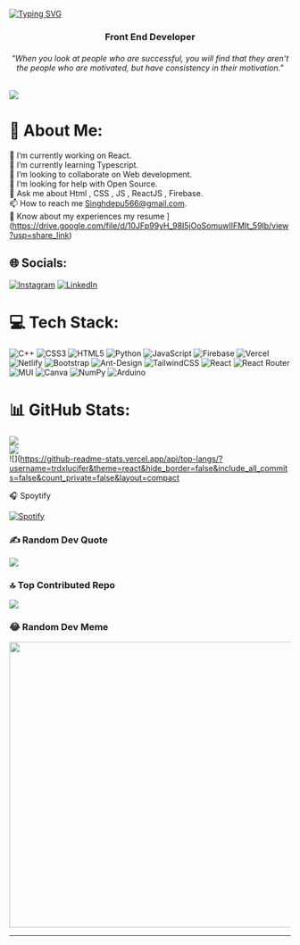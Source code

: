 
<a href="https://git.io/typing-svg"><img src="https://readme-typing-svg.demolab.com?font=Fira+Code&pause=1000&color=3B75F7&background=405CFF00&center=true&width=435&lines=Hi+%F0%9F%91%8B+I'm+Deependra+Singh.;I'm+Front+End+Developer" alt="Typing SVG"  style="text-align:center"/></a>

<h3 align="center">Front End Developer </h3>
<h6 align="center">"When you look at people who are successful, you will find that they aren't the people who are motivated, but have consistency in their motivation."</h6>

[![](https://visitcount.itsvg.in/api?id=trdxlucifer&label=What%20you%20seek%20is%20seeking%20you&pretty=true)](https://visitcount.itsvg.in)
# 💫 About Me:
🔭 I’m currently working on React.<br>🌱 I’m currently learning Typescript.<br>👯 I’m looking to collaborate on Web development.<br>🤝 I’m looking for help with Open Source.<br>💬 Ask me about Html , CSS , JS , ReactJS , Firebase.<br>📫 How to reach me Singhdepu566@gmail.com.<br>📄 Know about my experiences my resume 
](https://drive.google.com/file/d/10JFp99yH_98I5jOoSomuwIlFMIt_59lb/view?usp=share_link)



## 🌐 Socials:
[![Instagram](https://img.shields.io/badge/Instagram-%23E4405F.svg?logo=Instagram&logoColor=white)](https://instagram.com/i_mdeepusingh) [![LinkedIn](https://img.shields.io/badge/LinkedIn-%230077B5.svg?logo=linkedin&logoColor=white)](https://linkedin.com/in/https://www.linkedin.com/in/deependra-singh-14a33720a/) 

# 💻 Tech Stack:
![C++](https://img.shields.io/badge/c++-%2300599C.svg?style=for-the-badge&logo=c%2B%2B&logoColor=white) ![CSS3](https://img.shields.io/badge/css3-%231572B6.svg?style=for-the-badge&logo=css3&logoColor=white) ![HTML5](https://img.shields.io/badge/html5-%23E34F26.svg?style=for-the-badge&logo=html5&logoColor=white) ![Python](https://img.shields.io/badge/python-3670A0?style=for-the-badge&logo=python&logoColor=ffdd54) ![JavaScript](https://img.shields.io/badge/javascript-%23323330.svg?style=for-the-badge&logo=javascript&logoColor=%23F7DF1E) ![Firebase](https://img.shields.io/badge/firebase-%23039BE5.svg?style=for-the-badge&logo=firebase) ![Vercel](https://img.shields.io/badge/vercel-%23000000.svg?style=for-the-badge&logo=vercel&logoColor=white) ![Netlify](https://img.shields.io/badge/netlify-%23000000.svg?style=for-the-badge&logo=netlify&logoColor=#00C7B7) ![Bootstrap](https://img.shields.io/badge/bootstrap-%23563D7C.svg?style=for-the-badge&logo=bootstrap&logoColor=white) ![Ant-Design](https://img.shields.io/badge/-AntDesign-%230170FE?style=for-the-badge&logo=ant-design&logoColor=white) ![TailwindCSS](https://img.shields.io/badge/tailwindcss-%2338B2AC.svg?style=for-the-badge&logo=tailwind-css&logoColor=white) ![React](https://img.shields.io/badge/react-%2320232a.svg?style=for-the-badge&logo=react&logoColor=%2361DAFB) ![React Router](https://img.shields.io/badge/React_Router-CA4245?style=for-the-badge&logo=react-router&logoColor=white) ![MUI](https://img.shields.io/badge/MUI-%230081CB.svg?style=for-the-badge&logo=material-ui&logoColor=white) ![Canva](https://img.shields.io/badge/Canva-%2300C4CC.svg?style=for-the-badge&logo=Canva&logoColor=white) ![NumPy](https://img.shields.io/badge/numpy-%23013243.svg?style=for-the-badge&logo=numpy&logoColor=white) ![Arduino](https://img.shields.io/badge/-Arduino-00979D?style=for-the-badge&logo=Arduino&logoColor=white)
# 📊 GitHub Stats:
![](https://github-readme-stats.vercel.app/api?username=trdxlucifer&theme=react&hide_border=false&include_all_commits=false&count_private=false)<br/>
![](https://github-readme-streak-stats.herokuapp.com/?user=trdxlucifer&theme=react&hide_border=false)<br/>
![](https://github-readme-stats.vercel.app/api/top-langs/?username=trdxlucifer&theme=react&hide_border=false&include_all_commits=false&count_private=false&layout=compact

🎧 Spoytify 

[![Spotify](https://novatorem.visualbean.vercel.app/api/spotify)](https://open.spotify.com/user/1112981871)

### ✍️ Random Dev Quote
![](https://quotes-github-readme.vercel.app/api?type=horizontal&theme=radical)

### 🔝 Top Contributed Repo
![](https://github-contributor-stats.vercel.app/api?username=trdxlucifer&limit=5&theme=dracula&combine_all_yearly_contributions=true)

### 😂 Random Dev Meme
<img src="https://rm.up.railway.app/" width="512px"/>

---


<!-- Proudly created with GPRM ( https://gprm.itsvg.in ) -->
